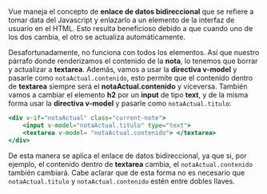 Vue maneja el concepto de **enlace de datos bidireccional** que se refiere a tomar data del Javascript y enlazarlo a un elemento de la interfaz de usuario en el HTML. Esto resulta beneficioso debido a que cuando uno de los dos cambia, el otro se actualiza automáticamente.

Desafortunadamente, no funciona con todos los elementos. Así que nuestro párrafo donde renderizamos el contenido de la **nota**, lo tenemos que borrar y actualizar a **textarea**. Además, vamos a usar la **directiva v-model** y pasarle como `notaActual.contenido`, esto permite que el contenido dentro de **textarea** siempre será el **notaActual.contenido** y viceversa. También vamos a cambiar el elemento **h2** por un **input** de tipo **text**, y de la misma forma usar la **directiva v-model** y pasarle como `notaActual.titulo`:

```jsx
<div v-if="notaActual" class="current-note">
	<input v-model="notaActual.titulo" type="text">
	<textarea v-model= "notaActual.contenido"> </textarea>
</div>
```

De esta manera se aplica el enlace de datos bidireccional, ya que si, por ejemplo, el contenido dentro de **textarea** cambia, el `notaActual.contenido` también cambiará.  Cabe aclarar que de esta forma no es necesario que `notaActual.titulo` y `notaActual.contenido` estén entre dobles llaves.
